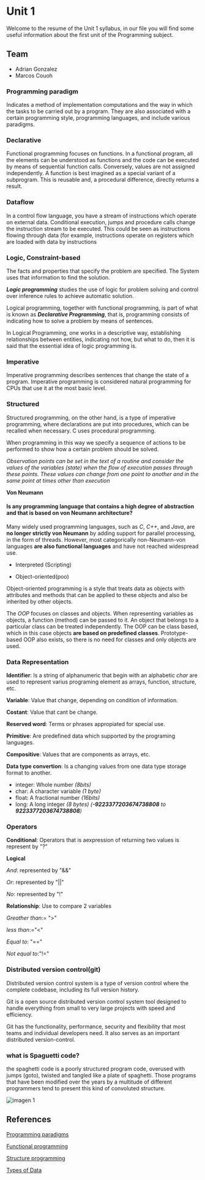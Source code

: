# Unit 1

Welcome to the resume of the Unit 1 syllabus, in our file you will find some useful information about the first unit of the Programming subject.

## Team
+ Adrian Gonzalez
+ Marcos Couoh


### Programming paradigm

Indicates a method of implementation computations and the way in which the tasks to be carried out by a program. They are also associated with a certain programming style, programming languages, and include various paradigms.
 

### Declarative

Functional programming focuses on functions. In a functional program, all the elements can be understood as functions and the code can be executed by means of sequential function calls. Conversely, values ​​are not assigned independently. A function is best imagined as a special variant of a subprogram. This is reusable and, a procedural difference, directly returns a result.


### Dataflow


In a control flow language, you have a stream of instructions which operate on external data. Conditional execution, jumps and procedure calls change the instruction stream to be executed. This could be seen as instructions flowing through data (for example, instructions operate on registers which are loaded with data by instructions


### Logic, Constraint-based

The facts and properties that specify the problem are specified. The
System uses that information to find the solution.

**_Logic programming_** studies the use of logic for problem solving and control over inference rules to achieve automatic solution.

Logical programming, together with functional programming, is part of what is known as **_Declarative Programming_**, that is, programming consists of indicating how to solve a problem by means of sentences. 

In Logical Programming, one works in a descriptive way, establishing relationships between entities, indicating not how, but what to do, then it is said that the essential idea of logic programming is.


### Imperative

Imperative programming describes sentences that change the state of a program. Imperative programming is considered natural programming for CPUs that use it at the most basic level.

### Structured

Structured programming, on the other hand, is a type of imperative programming, where declarations are put into procedures, which can be recalled when necessary. C uses procedural programming.

When programming in this way we specify a sequence of actions to be performed to show how a certain problem should be solved.

_Observation points can be set in the text of a routine and consider the values of the variables (state) when the flow of execution passes through these points. These values can change from one point to another and in the same point at times other than execution_

**Von Neumann**

#### Is any programming language that contains a high degree of abstraction and that is based on von Neumann architecture?
Many widely used programming languages, such as _C_, _C++_, and _Java_, are **no longer strictly von Neumann** by adding support for parallel processing, in the form of threads. However, most categorically non-Neumann-von languages **are also functional languages** and have not reached widespread use.


+ Interpreted (Scripting) 

+ Object-oriented(poo)

Object-oriented programming is a style that treats data as objects with attributes and methods that can be applied to these objects and also be inherited by other objects.

The _OOP_ focuses on classes and objects. When representing variables as objects, a function (method) can be passed to it. An object that belongs to a particular class can be treated independently. The OOP can be class based, which in this case objects **are based on predefined classes**. Prototype-based OOP also exists, so there is no need for classes and only objects are used.


### Data Representation

**Identifier**: Is a string of alphanumeric that begin with an alphabetic _char_ are used to represent varius programing element as arrays, function, structure, etc.

**Variable**: Value that change, depending on condition of information.

**Costant**: Value that cant be change.

**Reserved word**: Terms or phrases appropiated for special use.

**Primitive**: Are predefined data which supported by the programing languages.

**Compositive**: Values that are components as arrays, etc.

**Data type convertion**: Is a changing values from one data type storage format to another.

+ integer: Whole number _(8bits)_
+ char: A character variable _(1 byte)_
+ float: A fractional number _(16bits)_
+ long: A long integer _(8 bytes) (**-9223377203674738808** to **9223377203674738808**)_


### Operators

**Conditional**: Operators that is aexpression of returning two values is represent by "?"

**Logical**

_And_: represented by "&&"

_Or_: represented by "||"

_No_: represented by "!"

**Relationship**: Use to compare 2 variables

_Greather than_:= ">"

_less than_:="<"

_Equal to_: "=="

_Not equal to_:"!="


### Distributed version control(git)

Distributed version control system is a type of version control where the complete codebase, including its full version history.

Git is a open source distributed version control system tool designed to handle everything from small to very large projects with speed and efficiency. 

Git has the functionality, performance, security and flexibility that most teams and individual developers need. It also serves as an important distributed version-control.


### what is Spaguetti code?
the spaghetti code is a poorly structured program code, overused with jumps (goto), twisted and tangled like a plate of spaghetti. Those programs that have been modified over the years by a multitude of different programmers tend to present this kind of convoluted structure.

![imagen 1][Logo]

[Logo]: https://docplayer.es/docs-images/41/3460988/images/page_4.jpg


## References

[Programming paradigms](https://desarrollo.espino.info/la-alegria-de-programar/los-paradigmas-de-programacion.html)

[Functional programming](https://codigofacilito.com/articulos/programacion-funcional)

[Structure programming](https://www.ecured.cu/Programacion_estructuradahttps://www.ecured.cu/Programacion_estructurada)

[Types of Data](http://decsai.ugr.es/~jfv/ed1/c/cdrom/cap2/cap24.htm)


